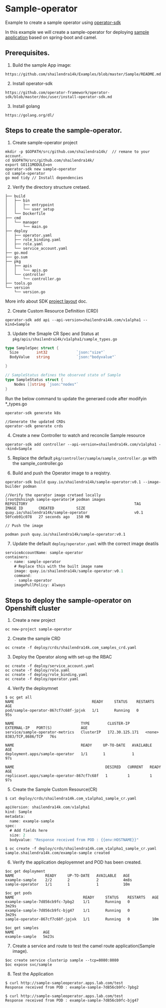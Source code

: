 # Sample-operator
Example to create a sample operator using [operator-sdk](https://github.com/operator-framework/operator-sdk)

In this example we will create a sample-operator for deploying [sample application](https://github.com/shailendra14k/Examples/tree/master/Sample) based on spring-boot and camel. 

## Prerequisites.

1. Build the sample App image:
~~~
https://github.com/shailendra14k/Examples/blob/master/Sample/README.md
~~~

2. Install operator-sdk 
~~~
https://github.com/operator-framework/operator-sdk/blob/master/doc/user/install-operator-sdk.md
~~~

3. Install golang
~~~
https://golang.org/dl/
~~~


## Steps to create the sample-operator.

1. Create sample-operator project
~~~
mkdir -p $GOPATH/src/github.com/shailendra14k/  // remane to your account.
cd $GOPATH/src/github.com/shailendra14k/
export GO111MODULE=on
operator-sdk new sample-operator
cd sample-operator
go mod tidy // Install dependencies
~~~

2. Verify the directory structure cretaed. 
~~~
├── build
│   ├── bin
│   │   ├── entrypoint
│   │   └── user_setup
│   └── Dockerfile
├── cmd
│   └── manager
│       └── main.go
├── deploy
│   ├── operator.yaml
│   ├── role_binding.yaml
│   ├── role.yaml
│   └── service_account.yaml
├── go.mod
├── go.sum
├── pkg
│   ├── apis
│   │   └── apis.go
│   └── controller
│       └── controller.go
├── tools.go
└── version
    └── version.go
~~~
More info about SDK [project layout](https://github.com/operator-framework/operator-sdk/blob/master/doc/project_layout.md) doc.

2. Create Custom Resource Definition (CRD)
~~~
operator-sdk add api --api-version=shailendra14k.com/v1alpha1 --kind=Sample
~~~

3. Update the Smaple CR Spec and Status at `pkg/apis/shailendra14k/v1alpha1/sample_types.go`
~~~Go
type SampleSpec struct {
  Size        int32             `json:"size"`
  BodyValue   string            `json:"bodyvalue"`

}

// SampleStatus defines the observed state of Sample
type SampleStatus struct {
    Nodes []string `json:"nodes"`
}

~~~

Run the below command to update the generaed code after modifyin *_types.go
~~~
operator-sdk generate k8s

//Generate the updated CRDs
operator-sdk generate crds
~~~

4. Create a new Controller to watch and reconcile Sample resource
~~~
operator-sdk add controller --api-version=shailendra14k.com/v1alpha1 --kind=Sample
~~~

5. Replace the default `pkg/controller/sample/sample_controller.go` with the sample_controller.go 


6. Build and push the Operator image to a reqistry.
~~~
operator-sdk build quay.io/shailendra14k/sample-operator:v0.1 --image-builder podman

//Verify the operator image cretaed locally
[root@shsingh sample-operator]# podman images
REPOSITORY                                                TAG      IMAGE ID       CREATED          SIZE
quay.io/shailendra14k/sample-operator                     v0.1     50fceb91c078   27 seconds ago   150 MB

// Push the image

podman push quay.io/shailendra14k/sample-operator:v0.1
~~~

7. Update the default `deploy/operator.yaml` with the correct image deatils
~~~GO
serviceAccountName: sample-operator
containers:
  - name: sample-operator
    # Replace this with the built image name
    image: quay.io/shailendra14k/sample-operator:v0.1
    command:
    - sample-operator
    imagePullPolicy: Always
~~~

## Steps to deploy the sample-operator on Openshift cluster

1. Create a new project
~~~
oc new-project sample-operator
~~~

2. Create the sample CRD
~~~
oc create -f deploy/crds/shailendra14k.com_samples_crd.yaml
~~~

3. Deploy the Operator along with set-up the RBAC
~~~
oc create -f deploy/service_account.yaml
oc create -f deploy/role.yaml
oc create -f deploy/role_binding.yaml
oc create -f deploy/operator.yaml
~~~

4. Verify the deploymnet
~~~
$ oc get all
NAME                                   READY     STATUS    RESTARTS   AGE
pod/sample-operator-867cf7c68f-jpjxk   1/1       Running   0          95s

NAME                              TYPE        CLUSTER-IP       EXTERNAL-IP   PORT(S)             AGE
service/sample-operator-metrics   ClusterIP   172.30.125.171   <none>        8383/TCP,8686/TCP   76s

NAME                              READY     UP-TO-DATE   AVAILABLE   AGE
deployment.apps/sample-operator   1/1       1            1           97s

NAME                                         DESIRED   CURRENT   READY     AGE
replicaset.apps/sample-operator-867cf7c68f   1         1         1         97s
~~~

5. Create the Sample Custom Resource(CR)
~~~
$ cat deploy/crds/shailendra14k.com_v1alpha1_sample_cr.yaml 
~~~
~~~GO
apiVersion: shailendra14k.com/v1alpha1
kind: Sample
metadata:
  name: example-sample
spec:
  # Add fields here
  size: 2
  bodyvalue: "Response received from POD : {{env:HOSTNAME}}"
~~~
~~~
$ oc create -f deploy/crds/shailendra14k.com_v1alpha1_sample_cr.yaml 
sample.shailendra14k.com/example-sample created
~~~

6. Verify the application deployemnet and POD has been created.
~~~
$oc get deployment
NAME              READY     UP-TO-DATE   AVAILABLE   AGE
example-sample    2/2       2            2           4m8s
sample-operator   1/1       1            1           10m

$oc get pods
NAME                               READY     STATUS    RESTARTS   AGE
example-sample-7d856cb9fc-7pbg2    1/1       Running   0          3m29s
example-sample-7d856cb9fc-bjg47    1/1       Running   0          3m29s
sample-operator-867cf7c68f-jpjxk   1/1       Running   0          10m

$oc get samples
NAME             AGE
example-sample   5m23s
~~~

7. Create a service and route to test the camel route application(Sample image).
~~~
$oc create service clusterip sample --tcp=8080:8080
$oc expose svc/sample
~~~

8. Test the Application
~~~
$ curl http://sample-sampleoperator.apps.lab.com/test
Response received from POD : example-sample-7d856cb9fc-7pbg2

$ curl http://sample-sampleoperator.apps.lab.com/test
Response received from POD : example-sample-7d856cb9fc-bjg47
~~~
